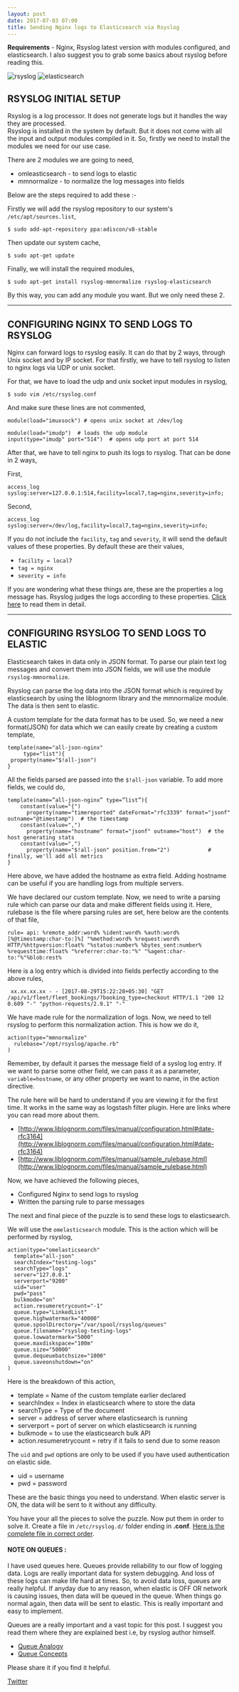 ```yaml
---
layout: post
date: 2017-07-03 07:00
title: Sending Nginx logs to Elasticsearch via Rsyslog
---
```


**Requirements** - Nginx, Rsyslog latest version with modules configured, and elasticsearch.
I also suggest you to grab some basics about rsyslog before reading this.

![rsyslog](/assets/rsyslog.jpg)   ![elasticsearch](/assets/elasticsearch.jpg) 



## RSYSLOG INITIAL SETUP

Rsyslog is a log processor. It does not generate logs but it handles the way they are processed.  
Rsyslog is installed in the system by default. But it does not come with all the input and output modules compiled in it. So, firstly we need to install the modules we need for our use case.    

There are 2 modules we are going to need, 

* omleasticsearch - to send logs to elastic
* mmnormalize - to normalize the log messages into fields

Below are the steps required to add these :-

Firstly we will add the rsyslog repository to our system's `/etc/apt/sources.list`,

    $ sudo add-apt-repository ppa:adiscon/v8-stable 

Then update our system cache,

    $ sudo apt-get update

Finally, we will install the required modules,

    $ sudo apt-get install rsyslog-mmnormalize rsyslog-elasticsearch

By this way, you can add any module you want. But we only need these 2.

* * *

<!---
Manual Mode -
    Here are the libraries, $ sudo apt-get install libfastjson liblognorm-dev liblognorm2 libgcrypt11-dev libestr* liblogging-stdlog0 liblogging-stdlog1 liblogging-stdlog-dev

    They are for facilitating the working of rsyslog.

After that, we enable modules which are needed i.e, elasticsearch(for outputting data to elasticsearch) and mmnormalize(for parsing the data), 

$ sudo ./configure -/-enable-elasticsearch -/-enable-mmnormalize -/-enable-module_name # loads the configuration required
remove the slashes .

Then, 
$ sudo make # compiles it

Then,  
    $ sudo make install # installs the compiled rsyslog into relevant directories


-->


## CONFIGURING NGINX TO SEND LOGS TO RSYSLOG


Nginx can forward logs to rsyslog easily. It can do that by 2 ways, through Unix socket and by IP socket.
For that firstly, we have to tell rsyslog to listen to nginx logs via UDP or unix socket.

For that, we have to load the udp and unix socket input modules in rsyslog,

    $ sudo vim /etc/rsyslog.conf

And make sure these lines are not commented,

    module(load="imuxsock") # opens unix socket at /dev/log

    module(load="imudp")  # loads the udp module
    input(type="imudp" port="514")  # opens udp port at port 514

<!---    module(load="imudp" Port=514) # by default is 514
    module(load-”imuxsock” Socket=/dev/log)  -->

After that, we have to tell nginx to push its logs to rsyslog. That can be done in 2 ways,

First, 

    access_log syslog:server=127.0.0.1:514,facility=local7,tag=nginx,severity=info;

Second, 

    access_log syslog:server=/dev/log,facility=local7,tag=nginx,severity=info;

If you do not include the `facility`, `tag` and `severity`, it will send the default values of these properties. By default these are their values, 
* `facility = local7`
* `tag = nginx`
* `severity = info`

If you are wondering what these things are, these are the properties a log message has. Rsyslog judges the logs according to these properties. [Click here](http://www.rsyslog.com/doc/master/configuration/properties.html) to read them in detail.

* * *

## CONFIGURING RSYSLOG TO SEND LOGS TO ELASTIC 

Elasticsearch takes in data only in JSON format. To parse our plain text log messages and convert them into JSON fields, we will use the module `rsyslog-mmnormalize`.

Rsyslog can parse the log data into the JSON format which is required by elasticsearch by using the liblognorm library and the mmnormalize module. The data is then sent to elastic.

A custom template for the data format has to be used. So, we need a new format(JSON) for data which we can easily create by creating a custom template,

    template(name="all-json-nginx"
         type="list"){
     property(name="$!all-json")
    }

All the fields parsed are passed into the `$!all-json` variable.
To add more fields, we could do, 


    template(name=”all-json-nginx” type=”list”){
        constant(value="{")
          property(name="timereported" dateFormat="rfc3339" format="jsonf" outname="@timestamp")  # the timestamp
        constant(value=",")
          property(name="hostname" format="jsonf" outname="host")  # the host generating stats
        constant(value=",")
          property(name="$!all-json" position.from="2")            # finally, we'll add all metrics
    }

Here above, we have added the hostname as extra field. Adding hostname can be useful if you are handling logs from multiple servers.

We have declared our custom template. Now, we need to write a parsing rule which can parse our data and make different fields using it.
Here, rulebase is the file where parsing rules are set, here below are the contents of that file,

    rule= api: %remote_addr:word% %ident:word% %auth:word% [%@timestamp:char-to:]%] "%method:word% %request:word% HTTP/%httpversion:float% "%status:number% %bytes_sent:number% %requesttime:float% "%referrer:char-to:"%" "%agent:char-to:"%"%blob:rest%

Here is a log entry which is divided into fields perfectly according to the above rules,

     xx.xx.xx.xx - - [2017-08-29T15:22:28+05:30] "GET /api/v1/fleet/fleet_bookings/?booking_type=checkout HTTP/1.1 "200 12 0.609 "-" "python-requests/2.9.1" "-"

We have made rule for the normalization of logs. Now, we need to tell rsyslog to perform this normalization action. This is how we do it,

    action(type="mmnormalize"
      rulebase="/opt/rsyslog/apache.rb"
    )

Remember, by default it parses the message field of a syslog log entry. If we want to parse some other field, we can pass it as a parameter, `variable=hostname`, or any other property we want to name, in the action directive.


The rule here will be hard to understand if you are viewing it for the first time. It works in the same way as logstash filter plugin. Here are links where you can read more about them.
* [http://www.liblognorm.com/files/manual/configuration.html#date-rfc3164](http://www.liblognorm.com/files/manual/configuration.html#date-rfc3164)
* [http://www.liblognorm.com/files/manual/sample_rulebase.html](http://www.liblognorm.com/files/manual/sample_rulebase.html)


Now, we have achieved the following pieces, 

* Configured Nginx to send logs to rsyslog
* Written the parsing rule to parse messages

The next and final piece of the puzzle is to send these logs to elasticsearch.

We will use the `omelasticsearch` module. This is the action which will be performed by rsyslog,

    action(type="omelasticsearch"
      template="all-json"  
      searchIndex="testing-logs"
      searchType="logs"
      server="127.0.0.1"
      serverport="9200"
      uid="user"
      pwd="pass"
      bulkmode="on"  
      action.resumeretrycount="-1" 
      queue.type="LinkedList"      
      queue.highwatermark="40000"  
      queue.spoolDirectory="/var/spool/rsyslog/queues"
      queue.filename="rsyslog-testing-logs"
      queue.lowwatermark="5000" 
      queue.maxdiskspace="100m" 
      queue.size="50000"    
      queue.dequeuebatchsize="1000" 
      queue.saveonshutdown="on"
    )

Here is the breakdown of this action, 

* template = Name of the custom template earlier declared
* searchIndex = Index in elasticsearch where to store the data
* searchType = Type of the document
* server = address of server where elasticsearch is running
* serverport = port of server on which elasticsearch is running
* bulkmode = to use the elasticsearch bulk API
* action.resumeretrycount = retry if it fails to send due to some reason

The `uid` and `pwd` options are only to be used if you have used authentication on elastic side.

* uid = username 
* pwd = password

These are the basic things you need to understand. When elastic server is ON, the data will be sent to it without any difficulty.


You have your all the pieces to solve the puzzle. Now put them in order to solve it. Create a file in `/etc/rsyslog.d/` folder ending in **.conf**. [Here is the complete file in correct order](https://gist.github.com/luvpreetsingh/a863ad26a2423b5a7dde755949b9a5e9).


#### NOTE ON QUEUES :

I have used queues here. Queues provide reliability to our flow of logging data. Logs are really important data for system debugging. And loss of these logs can make life hard at times. So, to avoid data loss, queues are really helpful. If anyday due to any reason, when elastic is OFF OR network is causing issues, then data will be queued in the queue. When things go normal again, then data will be sent to elastic. This is really important and easy to implement.

Queues are a really important and a vast topic for this post. I suggest you read them where they are explained best i.e, by rsyslog author himself.
 
* [Queue Analogy](http://www.rsyslog.com/doc/v8-stable/whitepapers/queues_analogy.html)
* [Queue Concepts](http://www.rsyslog.com/doc/v8-stable/concepts/queues.html)

Please share it if you find it helpful.


<script src="//platform.linkedin.com/in.js" type="text/javascript"> lang: en_US</script>
<script type="IN/Share" data-url="https://luvpreetsingh.github.io/nginx-to-rsyslog/" data-counter="top"></script>

<script>window.twttr = (function(d, s, id) {
  var js, fjs = d.getElementsByTagName(s)[0],
    t = window.twttr || {};
  if (d.getElementById(id)) return t;
  js = d.createElement(s);
  js.id = id;
  js.src = "https://platform.twitter.com/widgets.js";
  fjs.parentNode.insertBefore(js, fjs);

  t._e = [];
  t.ready = function(f) {
    t._e.push(f);
  };

  return t;
}(document, "script", "twitter-wjs"));</script>

<a class="twitter-share-button" href="https://twitter.com/intent/tweet?text={{ page.title }}&url={{ site.url }}{{ page.url }}&via={{ site.twitter_username }}&related={{ site.twitter_username }}" rel="nofollow" target="_blank" title="Share on Twitter" data-size="large">Twitter</a>

<!---
Extra Plugins -

                         
rsyslog statistic counter Queues                     
                                                   
Queue
For each queue inside the system its own set of statistics counters is created. If there are multiple action (or main) queues, this can become a rather lengthy list. The stats record begins with the queue name (e.g. "main Q" for the main queue; ruleset queues have the name of the ruleset they are associated to, action queues the name of the action).
size – currently active messages in queue
enqueued – total number of messages enqueued into this queue since startup
maxsize – maximum number of active messages the queue ever held
full – number of times the queue was actually full and could not accept additional messages
discarded.full – number of messages discarded because the queue was full
discarded.nf – number of messages discarded because the queue was nearly full. Starting at this point, messages of lower-than-configured severity are discarded to save space for higher severity ones.
 

2 - Storing info about IPs,

http://www.rsyslog.com/doc/master/configuration/modules/mmdblookup.html

We can use this plugin to add extra info about the IP addresses.
-->
